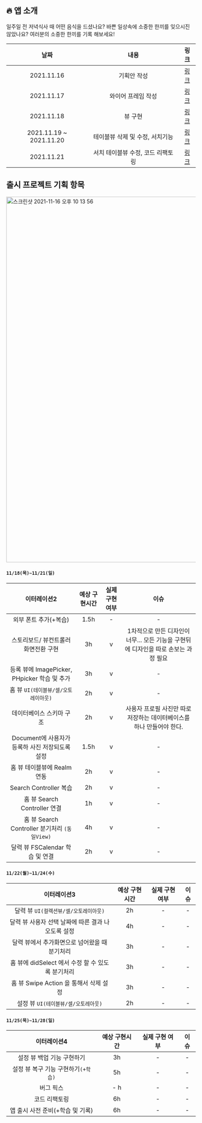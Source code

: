 ## 🔥 앱 소개

일주일 전 저녁식사 때 어떤 음식을 드셨나요? 바쁜 일상속에 소중한 한끼를 잊으시진 않았나요?
여러분의 소중한 한끼를 기록 해보세요!

| 날짜  | 내용  | 링크 |
| :---: | :---: | :---: |
| 2021.11.16 | 기획안 작성 | [링크](https://github.com/Brandnew-one/MyFirstApp/blob/master/DevLog/2021.11.16/Day1.md) |
| 2021.11.17 | 와이어 프레임 작성 | [링크](https://github.com/Brandnew-one/MyFirstApp/blob/master/DevLog/2021.11.17/Day2.md) |
| 2021.11.18 | 뷰 구현 | [링크](https://github.com/Brandnew-one/MyFirstApp/blob/master/DevLog/2021.11.18/Day3.md) |
| 2021.11.19 ~ 2021.11.20 | 테이블뷰 삭제 및 수정, 서치기능  |[링크](https://github.com/Brandnew-one/MyFirstApp/blob/master/DevLog/2021.11.19%7E20/Day4%7E5.md) |
| 2021.11.21 | 서치 테이블뷰 수정, 코드 리팩토링 | [링크](https://github.com/Brandnew-one/MyFirstApp/blob/master/DevLog/2021.11.21/Day6.md) |



## 출시 프로젝트 기획 항목

<img width="970" alt="스크린샷 2021-11-16 오후 10 13 56" src="https://user-images.githubusercontent.com/88618825/141991761-49d3fc80-f95c-4691-ae9b-fa7279d2d94c.png">


#### `11/18(목)~11/21(일)`
| 이터레이션2 | 예상 구현시간 | 실제 구현 여부 | 이슈 |
| :---: | :---: | :---: | :---: |
| 외부 폰트 추가(+복습) | 1.5h | - | - |
| 스토리보드/ 뷰컨트롤러 화면전환 구현 | 3h | v | 1차적으로 만든 디자인이 너무... 모든 기능을 구현뒤에 디자인을 따로 손보는 과정 필요|
| 등록 뷰에 ImagePicker, PHpicker 학습 및 추가 | 3h | v | - |
| 홈 뷰 `UI(테이블뷰/셀/오토레이아웃)` | 2h | v | - |
| 데이터베이스 스키마 구조 | 2h | v | 사용자 프로필 사진만 따로 저장하는 데이터베이스를 하나 만들어야 한다. |
| Document에 사용자가 등록하 사진 저장되도록 설정 | 1.5h | v | - |
| 홈 뷰 테이블뷰에 Realm 연동 | 2h | v | - |
| Search Controller 복습 | 2h | v | - |
| 홈 뷰 Search Controller 연결 | 1h | v | - |
| 홈 뷰 Search Controller 분기처리 `(동일View)` | 4h | v | - |
| 달력 뷰 FSCalendar 학습 및 연결 | 2h | v | - |

#### `11/22(월)~11/24(수)`
| 이터레이션3 | 예상 구현시간 | 실제 구현 여부 | 이슈 |
| :---: | :---: | :---: | :---: |
| 달력 뷰 `UI(컬렉션뷰/셀/오토레이아웃)` | 2h | - | - |
| 달력 뷰 사용자 선택 날짜에 따른 결과 나오도록 설정 | 4h | - | - |
| 달력 뷰에서 추가화면으로 넘어왔을 때 분기처리 | 3h | - | - |
| 홈 뷰에 didSelect 에서 수정 할 수 있도록 분기처리 | 3h | - | - |
| 홈 뷰 Swipe Action 을 통해서 삭제 설정 | 3h | - | - |
| 설정 뷰 `UI(테이블뷰/셀/오토레아웃)` | 2h | - | - |

#### `11/25(목)~11/28(일)`
| 이터레이션4 | 예상 구현시간 | 실제 구현 여부 | 이슈 |
| :---: | :---: | :---: | :---: |
| 설정 뷰 백업 기능 구현하기 | 3h | - | - |
| 설정 뷰 복구 기능 구현하기`(+학습)` | 5h | - | - |
| 버그 픽스 | - h | - | - |
| 코드 리팩토링 | 6h | - | - |
| 앱 출시 사전 준비(+학습 및 기록) | 6h | - | - |

